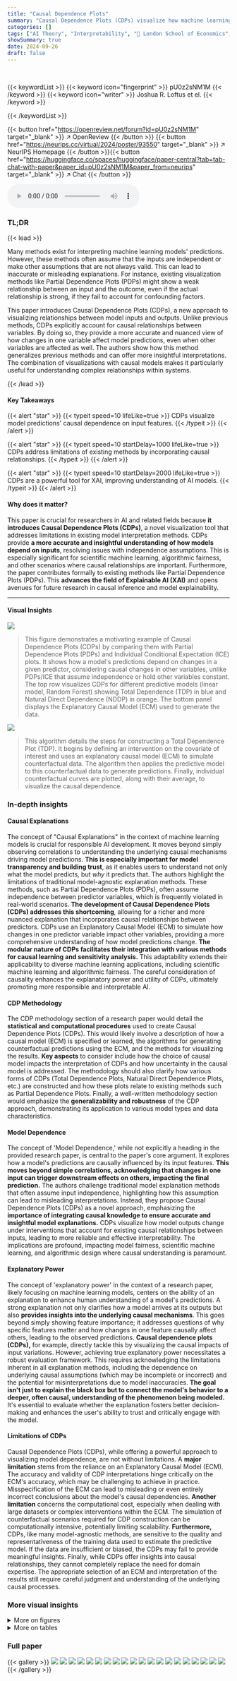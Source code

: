 ```yaml
---
title: "Causal Dependence Plots"
summary: "Causal Dependence Plots (CDPs) visualize how machine learning model predictions causally depend on input features, overcoming limitations of existing methods that ignore causal relationships."
categories: []
tags: ["AI Theory", "Interpretability", "🏢 London School of Economics",]
showSummary: true
date: 2024-09-26
draft: false
---
```


<br>

{{< keywordList >}}
{{< keyword icon="fingerprint" >}} pU0z2sNM1M {{< /keyword >}}
{{< keyword icon="writer" >}} Joshua R. Loftus et el. {{< /keyword >}}
 
{{< /keywordList >}}

{{< button href="https://openreview.net/forum?id=pU0z2sNM1M" target="_blank" >}}
↗ OpenReview
{{< /button >}}
{{< button href="https://neurips.cc/virtual/2024/poster/93550" target="_blank" >}}
↗ NeurIPS Homepage
{{< /button >}}{{< button href="https://huggingface.co/spaces/huggingface/paper-central?tab=tab-chat-with-paper&paper_id=pU0z2sNM1M&paper_from=neurips" target="_blank" >}}
↗ Chat
{{< /button >}}



<audio controls>
    <source src="https://ai-paper-reviewer.com/pU0z2sNM1M/podcast.wav" type="audio/wav">
    Your browser does not support the audio element.
</audio>


### TL;DR


{{< lead >}}

Many methods exist for interpreting machine learning models' predictions. However, these methods often assume that the inputs are independent or make other assumptions that are not always valid. This can lead to inaccurate or misleading explanations.  For instance, existing visualization methods like Partial Dependence Plots (PDPs) might show a weak relationship between an input and the outcome, even if the actual relationship is strong, if they fail to account for confounding factors. 



This paper introduces Causal Dependence Plots (CDPs), a new approach to visualizing relationships between model inputs and outputs. Unlike previous methods, CDPs explicitly account for causal relationships between variables. By doing so, they provide a more accurate and nuanced view of how changes in one variable affect model predictions, even when other variables are affected as well. The authors show how this method generalizes previous methods and can offer more insightful interpretations. The combination of visualizations with causal models makes it particularly useful for understanding complex relationships within systems.

{{< /lead >}}


#### Key Takeaways

{{< alert "star" >}}
{{< typeit speed=10 lifeLike=true >}} CDPs visualize model predictions' causal dependence on input features. {{< /typeit >}}
{{< /alert >}}

{{< alert "star" >}}
{{< typeit speed=10 startDelay=1000 lifeLike=true >}} CDPs address limitations of existing methods by incorporating causal relationships. {{< /typeit >}}
{{< /alert >}}

{{< alert "star" >}}
{{< typeit speed=10 startDelay=2000 lifeLike=true >}} CDPs are a powerful tool for XAI, improving understanding of AI models. {{< /typeit >}}
{{< /alert >}}

#### Why does it matter?
This paper is crucial for researchers in AI and related fields because **it introduces Causal Dependence Plots (CDPs)**, a novel visualization tool that addresses limitations in existing model interpretation methods. CDPs provide **a more accurate and insightful understanding of how models depend on inputs**, resolving issues with independence assumptions. This is especially significant for scientific machine learning, algorithmic fairness, and other scenarios where causal relationships are important.  Furthermore, the paper contributes formally to existing methods like Partial Dependence Plots (PDPs). This **advances the field of Explainable AI (XAI)** and opens avenues for future research in causal inference and model explainability. 

------
#### Visual Insights



![](https://ai-paper-reviewer.com/pU0z2sNM1M/figures_2_1.jpg)

> This figure demonstrates a motivating example of Causal Dependence Plots (CDPs) by comparing them with Partial Dependence Plots (PDPs) and Individual Conditional Expectation (ICE) plots. It shows how a model's predictions depend on changes in a given predictor, considering causal changes in other variables, unlike PDPs/ICE that assume independence or hold other variables constant.  The top row visualizes CDPs for different predictive models (linear model, Random Forest) showing Total Dependence (TDP) in blue and Natural Direct Dependence (NDDP) in orange.  The bottom panel displays the Explanatory Causal Model (ECM) used to generate the data.





![](https://ai-paper-reviewer.com/pU0z2sNM1M/tables_6_1.jpg)

> This algorithm details the steps for constructing a Total Dependence Plot (TDP).  It begins by defining an intervention on the covariate of interest and uses an explanatory causal model (ECM) to simulate counterfactual data.  The algorithm then applies the predictive model to this counterfactual data to generate predictions. Finally, individual counterfactual curves are plotted, along with their average, to visualize the causal dependence.





### In-depth insights


#### Causal Explanations
The concept of "Causal Explanations" in the context of machine learning models is crucial for responsible AI development.  It moves beyond simply observing correlations to understanding the underlying causal mechanisms driving model predictions.  **This is especially important for model transparency and building trust**, as it enables users to understand not only what the model predicts, but *why* it predicts that. The authors highlight the limitations of traditional model-agnostic explanation methods. These methods, such as Partial Dependence Plots (PDPs), often assume independence between predictor variables, which is frequently violated in real-world scenarios. **The development of Causal Dependence Plots (CDPs) addresses this shortcoming**, allowing for a richer and more nuanced explanation that incorporates causal relationships between predictors.  CDPs use an Explanatory Causal Model (ECM) to simulate how changes in one predictor variable impact other variables, providing a more comprehensive understanding of how model predictions change. **The modular nature of CDPs facilitates their integration with various methods for causal learning and sensitivity analysis.** This adaptability extends their applicability to diverse machine learning applications, including scientific machine learning and algorithmic fairness.  The careful consideration of causality enhances the explanatory power and utility of CDPs, ultimately promoting more responsible and interpretable AI.

#### CDP Methodology
The CDP methodology section of a research paper would detail the **statistical and computational procedures** used to create Causal Dependence Plots (CDPs).  This would likely involve a description of how a causal model (ECM) is specified or learned, the algorithms for generating counterfactual predictions using the ECM, and the methods for visualizing the results. **Key aspects** to consider include how the choice of causal model impacts the interpretation of CDPs and how uncertainty in the causal model is addressed. The methodology should also clarify how various forms of CDPs (Total Dependence Plots, Natural Direct Dependence Plots, etc.) are constructed and how these plots relate to existing methods such as Partial Dependence Plots. Finally, a well-written methodology section would emphasize the **generalizability and robustness** of the CDP approach, demonstrating its application to various model types and data characteristics. 

#### Model Dependence
The concept of 'Model Dependence,' while not explicitly a heading in the provided research paper, is central to the paper's core argument.  It explores how a model's predictions are causally influenced by its input features. **This moves beyond simple correlations, acknowledging that changes in one input can trigger downstream effects on others, impacting the final prediction.** The authors challenge traditional model explanation methods that often assume input independence, highlighting how this assumption can lead to misleading interpretations.  Instead, they propose Causal Dependence Plots (CDPs) as a novel approach, emphasizing the **importance of integrating causal knowledge to ensure accurate and insightful model explanations.** CDPs visualize how model outputs change under interventions that account for existing causal relationships between inputs, leading to more reliable and effective interpretability.  The implications are profound, impacting model fairness, scientific machine learning, and algorithmic design where causal understanding is paramount.

#### Explanatory Power
The concept of 'explanatory power' in the context of a research paper, likely focusing on machine learning models, centers on the ability of an explanation to enhance human understanding of a model's predictions.  A strong explanation not only clarifies how a model arrives at its outputs but also **provides insights into the underlying causal mechanisms**.  This goes beyond simply showing feature importance; it addresses questions of why specific features matter and how changes in one feature causally affect others, leading to the observed predictions. **Causal dependence plots (CDPs),** for example, directly tackle this by visualizing the causal impacts of input variations.  However, achieving true explanatory power necessitates a robust evaluation framework.  This requires acknowledging the limitations inherent in all explanation methods, including the dependence on underlying causal assumptions (which may be incomplete or incorrect) and the potential for misinterpretations due to model inaccuracies. **The goal isn't just to explain the black box but to connect the model's behavior to a deeper, often causal, understanding of the phenomenon being modeled.**  It's essential to evaluate whether the explanation fosters better decision-making and enhances the user's ability to trust and critically engage with the model.

#### Limitations of CDPs
Causal Dependence Plots (CDPs), while offering a powerful approach to visualizing model dependence, are not without limitations.  A **major limitation** stems from the reliance on an Explanatory Causal Model (ECM).  The accuracy and validity of CDP interpretations hinge critically on the ECM's accuracy, which may be challenging to achieve in practice. Misspecification of the ECM can lead to misleading or even entirely incorrect conclusions about the model's causal dependencies. **Another limitation** concerns the computational cost, especially when dealing with large datasets or complex interventions within the ECM. The simulation of counterfactual scenarios required for CDP construction can be computationally intensive, potentially limiting scalability.  **Furthermore,** CDPs, like many model-agnostic methods, are sensitive to the quality and representativeness of the training data used to estimate the predictive model.  If the data are insufficient or biased, the CDPs may fail to provide meaningful insights.  Finally, while CDPs offer insights into causal relationships, they cannot completely replace the need for domain expertise.  The appropriate selection of an ECM and interpretation of the results still require careful judgment and understanding of the underlying causal processes.


### More visual insights

<details>
<summary>More on figures
</summary>


![](https://ai-paper-reviewer.com/pU0z2sNM1M/figures_5_1.jpg)

> This figure demonstrates how an Explanatory Causal Model (ECM) can be used to generate explanations for a predictive model. It shows three scenarios: (a) direct prediction without mediation, (b) mediation where X influences Y both directly and indirectly through M, and (c) reverse causality where Y also affects the predictors.  The solid arrows in the diagrams represent causal relationships within the ECM, while the dashed arrows indicate the dependence of the model explanation on the predictors.  Each scenario highlights how the structure of the ECM affects the interpretation of the model's predictions.


![](https://ai-paper-reviewer.com/pU0z2sNM1M/figures_7_1.jpg)

> This figure compares the Total Dependence Plot (TDP), Natural Direct Dependence Plot (NDDP), and Natural Indirect Dependence Plot (NIDP) for the salary example introduced in Figure 1.  The key takeaway is that the range of curves (uncertainty bands) for each plot is generated by using two different candidate Explanatory Causal Models (ECMs), highlighting the sensitivity of the plots to the choice of causal model. This illustrates how uncertainty in the causal structure can affect the interpretation of causal relationships between input features and the model predictions.


![](https://ai-paper-reviewer.com/pU0z2sNM1M/figures_8_1.jpg)

> This figure compares the Causal Dependence Plot (CDP) with other model-agnostic explanation methods such as Partial Dependence Plots (PDP), Accumulated Local Effects (ALE), and SHAP plots.  The comparison uses the salary prediction example from Figure 1, illustrating the differences in how these methods visualize the relationship between a predictor (parental income) and the predicted outcome (salary).  The key takeaway is that the CDP provides a unique and distinct perspective compared to the others, suggesting its value in model interpretation.


![](https://ai-paper-reviewer.com/pU0z2sNM1M/figures_8_2.jpg)

> This figure shows an ECM (Explanatory Causal Model) for the Sachs et al. dataset of protein expression levels, CDPs (Causal Dependence Plots) for a multi-layer perceptron (MLP) predictive model, and ALE (Accumulated Local Effects) and SHAP (SHapley Additive exPlanations) plots.  It compares different ways of visualizing the effect of PKA (protein kinase A) on the prediction of p44/42. The CDPs, particularly the TDP (Total Dependence Plot), highlight the importance of causal modeling in interpreting the relationships between variables, as the TDP shows an increase in p44/42 with increased PKA, contrasting with the decrease shown by NDDP (Natural Direct Dependence Plot), ALE, and SHAP. This difference emphasizes how different methods can lead to different conclusions depending on the specific question being asked. The figure also demonstrates how causal modeling can help to address uncertainty in model interpretation.


![](https://ai-paper-reviewer.com/pU0z2sNM1M/figures_17_1.jpg)

> This figure shows the effect of using different black-box models and explanatory causal models (ECMs) on the resulting causal dependence plots (CDPs).  The top row demonstrates the case where the black-box model is accurate and the ECM is correct, which should produce accurate and reliable CDPs. The middle row shows a case where the black-box model is inaccurate while using the correct ECM.  This would reveal information about the flaws of the black-box model rather than providing useful inferences about the true data generation process.  Finally, the bottom row presents a case where the black-box model is accurate but the ECM is misspecified. This shows the sensitivity of the CDPs to the specification of the causal model.  In short, this figure highlights the importance of both an accurate black-box predictive model and a correctly specified ECM for reliable causal analysis and visualization. 


![](https://ai-paper-reviewer.com/pU0z2sNM1M/figures_17_2.jpg)

> This figure compares the Causal Dependence Plot (CDP) with three other model-agnostic explanation methods: Partial Dependence Plot (PDP), Accumulated Local Effects (ALE), and SHAP.  The comparison uses data from a simulated salary prediction example (Figure 1).  The figure highlights that the CDP provides a qualitatively different explanation compared to the others, suggesting a unique perspective stemming from its causal modeling approach. The other methods, while providing visualizations of predictor impact, appear quite similar.


![](https://ai-paper-reviewer.com/pU0z2sNM1M/figures_18_1.jpg)

> This figure shows Causal Dependence Plots (CDPs) for a random forest classifier trained on a breast cancer dataset.  It visualizes the relationship between the predicted tumor class (benign or malignant) and two specific input features: Clump Thickness and Uniformity of Cell Shape. Different types of CDPs (Total Dependence, Partially Controlled Dependence, Natural Direct Dependence, and Natural Indirect Dependence) are shown for each feature.  The bottom panel displays the explanatory causal model (ECM) used, learned from the data using the PC algorithm, showing the causal relationships between the predictor variables.  This demonstrates how CDPs can be used alongside causal structure learning for model interpretation.


![](https://ai-paper-reviewer.com/pU0z2sNM1M/figures_19_1.jpg)

> This figure compares three different causal dependence plots (Total Dependence, Natural Direct Dependence, and Natural Indirect Dependence) for a breast cancer prediction model. The plots show how the predicted outcome (tumor class) changes depending on the 'Uniformity of Cell Shape' feature. Three different models are used, each representing a different causal relationship between 'Uniformity of Cell Shape' and 'Cell Size', demonstrating how these causal relationships influence the interpretation of the dependence plots.


![](https://ai-paper-reviewer.com/pU0z2sNM1M/figures_19_2.jpg)

> This figure displays individual counterfactual curves for a Total Dependence Plot (TDP).  Each light blue line represents the causal effect of an intervention on a single data point, showing the model's prediction after an intervention on predictor X1. The thick teal line shows the average of these individual effects (the Causal Effect Function, or CEF). The key takeaway is that the average effect masks substantial heterogeneity; the individual curves reveal both positive and negative causal relationships of varying strength, despite an overall average effect near zero. This highlights the importance of examining individual-level effects rather than relying solely on the average effect.


![](https://ai-paper-reviewer.com/pU0z2sNM1M/figures_19_3.jpg)

> This figure compares different ways of visualizing model residuals.  The top row shows residuals plotted against parental income (P), and the bottom row shows them plotted against school funding (F). Three visualizations are shown for each feature:  1.  **Residuals (RF):** A standard residual plot from a random forest model. This shows the raw prediction errors without any causal consideration. 2.  **TDP Residuals (RF):** A causal dependence plot (CDP) of the residuals using the Total Dependence (TDP) method. This shows the causal relationship between residuals and the feature while accounting for other factors in the model. 3.  **TDP Residuals (Correct Model):** A CDP of the residuals using a model with the correct causal structure.  This serves as a baseline for comparison to show what the residual plot should ideally look like if the model perfectly captured the causal relationships.  The comparison highlights that simply having accurate predictions (as measured by standard residuals) isn't enough to ensure a model's explanation is causally valid.  CDPs offer a way to check if the model understands the causal relationships, going beyond just prediction accuracy.


</details>




<details>
<summary>More on tables
</summary>


![](https://ai-paper-reviewer.com/pU0z2sNM1M/tables_15_1.jpg)
> This figure compares the Total Dependence Plot (TDP), Natural Direct Dependence Plot (NDDP), and Natural Indirect Dependence Plot (NIDP) for the salary example using a random forest model.  The uncertainty bands shown are generated from two different Explanatory Causal Models (ECMs) presented in Section 2.7 of the paper, highlighting how the choice of ECM impacts the interpretation of causal dependence in the model.

![](https://ai-paper-reviewer.com/pU0z2sNM1M/tables_15_2.jpg)
> This figure compares Total Dependence Plots (TDPs), Natural Direct Dependence Plots (NDDPs), and Natural Indirect Dependence Plots (NIDPs) for a salary prediction model.  The uncertainty bands shown arise from using two different Explanatory Causal Models (ECMs). The figure illustrates how model explanations can be sensitive to the choice of causal assumptions.

</details>




### Full paper

{{< gallery >}}
<img src="https://ai-paper-reviewer.com/pU0z2sNM1M/1.png" class="grid-w50 md:grid-w33 xl:grid-w25" />
<img src="https://ai-paper-reviewer.com/pU0z2sNM1M/2.png" class="grid-w50 md:grid-w33 xl:grid-w25" />
<img src="https://ai-paper-reviewer.com/pU0z2sNM1M/3.png" class="grid-w50 md:grid-w33 xl:grid-w25" />
<img src="https://ai-paper-reviewer.com/pU0z2sNM1M/4.png" class="grid-w50 md:grid-w33 xl:grid-w25" />
<img src="https://ai-paper-reviewer.com/pU0z2sNM1M/5.png" class="grid-w50 md:grid-w33 xl:grid-w25" />
<img src="https://ai-paper-reviewer.com/pU0z2sNM1M/6.png" class="grid-w50 md:grid-w33 xl:grid-w25" />
<img src="https://ai-paper-reviewer.com/pU0z2sNM1M/7.png" class="grid-w50 md:grid-w33 xl:grid-w25" />
<img src="https://ai-paper-reviewer.com/pU0z2sNM1M/8.png" class="grid-w50 md:grid-w33 xl:grid-w25" />
<img src="https://ai-paper-reviewer.com/pU0z2sNM1M/9.png" class="grid-w50 md:grid-w33 xl:grid-w25" />
<img src="https://ai-paper-reviewer.com/pU0z2sNM1M/10.png" class="grid-w50 md:grid-w33 xl:grid-w25" />
<img src="https://ai-paper-reviewer.com/pU0z2sNM1M/11.png" class="grid-w50 md:grid-w33 xl:grid-w25" />
<img src="https://ai-paper-reviewer.com/pU0z2sNM1M/12.png" class="grid-w50 md:grid-w33 xl:grid-w25" />
<img src="https://ai-paper-reviewer.com/pU0z2sNM1M/13.png" class="grid-w50 md:grid-w33 xl:grid-w25" />
<img src="https://ai-paper-reviewer.com/pU0z2sNM1M/14.png" class="grid-w50 md:grid-w33 xl:grid-w25" />
<img src="https://ai-paper-reviewer.com/pU0z2sNM1M/15.png" class="grid-w50 md:grid-w33 xl:grid-w25" />
<img src="https://ai-paper-reviewer.com/pU0z2sNM1M/16.png" class="grid-w50 md:grid-w33 xl:grid-w25" />
<img src="https://ai-paper-reviewer.com/pU0z2sNM1M/17.png" class="grid-w50 md:grid-w33 xl:grid-w25" />
<img src="https://ai-paper-reviewer.com/pU0z2sNM1M/18.png" class="grid-w50 md:grid-w33 xl:grid-w25" />
<img src="https://ai-paper-reviewer.com/pU0z2sNM1M/19.png" class="grid-w50 md:grid-w33 xl:grid-w25" />
<img src="https://ai-paper-reviewer.com/pU0z2sNM1M/20.png" class="grid-w50 md:grid-w33 xl:grid-w25" />
{{< /gallery >}}